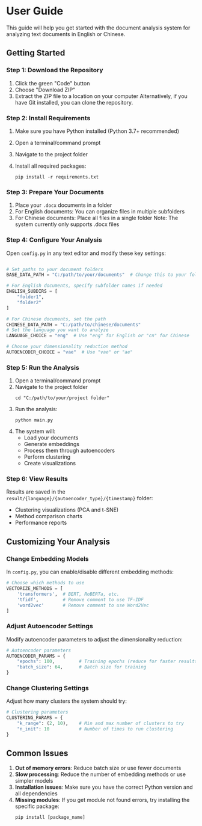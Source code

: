 # User Guide

This guide will help you get started with the document analysis system for analyzing text documents in English or Chinese.

## Getting Started

### Step 1: Download the Repository

1. Click the green "Code" button
2. Choose "Download ZIP"
3. Extract the ZIP file to a location on your computer
   Alternatively, if you have Git installed, you can clone the repository.

### Step 2: Install Requirements

1. Make sure you have Python installed (Python 3.7+ recommended)
2. Open a terminal/command prompt
3. Navigate to the project folder
4. Install all required packages:

   ```
   pip install -r requirements.txt
   ```

### Step 3: Prepare Your Documents

1. Place your `.docx` documents in a folder
2. For English documents: You can organize files in multiple subfolders
3. For Chinese documents: Place all files in a single folder
   Note: The system currently only supports .docx files

### Step 4: Configure Your Analysis

Open `config.py` in any text editor and modify these key settings:

```python

# Set paths to your document folders
BASE_DATA_PATH = "C:/path/to/your/documents"  # Change this to your folder path

# For English documents, specify subfolder names if needed
ENGLISH_SUBDIRS = [
    "folder1",
    "folder2"
]

# For Chinese documents, set the path
CHINESE_DATA_PATH = "C:/path/to/chinese/documents"
# Set the language you want to analyze
LANGUAGE_CHOICE = "eng"  # Use "eng" for English or "cn" for Chinese

# Choose your dimensionality reduction method
AUTOENCODER_CHOICE = "vae"  # Use "vae" or "ae"

```

### Step 5: Run the Analysis

1. Open a terminal/command prompt
2. Navigate to the project folder
   ```
   cd "C:/path/to/your/project folder"
   ```
3. Run the analysis:
   ```
   python main.py
   ```
4. The system will:
   - Load your documents
   - Generate embeddings
   - Process them through autoencoders
   - Perform clustering
   - Create visualizations

### Step 6: View Results

Results are saved in the `result/{language}/{autoencoder_type}/{timestamp}` folder:

- Clustering visualizations (PCA and t-SNE)
- Method comparison charts
- Performance reports

## Customizing Your Analysis

### Change Embedding Models

In `config.py`, you can enable/disable different embedding methods:

```python
# Choose which methods to use
VECTORIZE_METHODS = [
    'transformers',  # BERT, RoBERTa, etc.
    'tfidf',         # Remove comment to use TF-IDF
    'word2vec'       # Remove comment to use Word2Vec
]
```

### Adjust Autoencoder Settings

Modify autoencoder parameters to adjust the dimensionality reduction:

```python
# Autoencoder parameters
AUTOENCODER_PARAMS = {
    "epochs": 100,         # Training epochs (reduce for faster results)
    "batch_size": 64,      # Batch size for training
}
```

### Change Clustering Settings

Adjust how many clusters the system should try:

```python
# Clustering parameters
CLUSTERING_PARAMS = {
    "k_range": (2, 10),    # Min and max number of clusters to try
    "n_init": 10           # Number of times to run clustering
}
```

## Common Issues

1. **Out of memory errors**: Reduce batch size or use fewer documents
2. **Slow processing**: Reduce the number of embedding methods or use simpler models
3. **Installation issues**: Make sure you have the correct Python version and all dependencies
4. **Missing modules**: If you get module not found errors, try installing the specific package:
   ```
   pip install [package_name]
   ```

